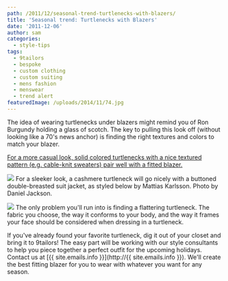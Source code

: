 ```yaml
---
path: /2011/12/seasonal-trend-turtlenecks-with-blazers/
title: 'Seasonal trend: Turtlenecks with Blazers'
date: '2011-12-06'
author: sam
categories:
  - style-tips
tags:
  - 9tailors
  - bespoke
  - custom clothing
  - custom suiting
  - mens fashion
  - menswear
  - trend alert
featuredImage: /uploads/2014/11/74.jpg
---
```

The idea of wearing turtlenecks under blazers might remind you of Ron Burgundy holding a glass of scotch. The key to pulling this look off (without looking like a 70's news anchor) is finding the right textures and colors to match your blazer.

[For a more casual look, solid colored turtlenecks with a nice textured pattern (e.g. cable-knit sweaters) pair well with a fitted blazer.](http://lookbook.nu/look/2588163) 

[![](http://4.bp.blogspot.com/-6NBIKNS72-c/Ts_d_o6gbOI/AAAAAAAAAAc/yc1EhAsOvrw/s320/casual%2Blook.jpg)](http://4.bp.blogspot.com/-6NBIKNS72-c/Ts_d_o6gbOI/AAAAAAAAAAc/yc1EhAsOvrw/s1600/casual%2Blook.jpg) For a sleeker look, a cashmere turtleneck will go nicely with a buttoned double-breasted suit jacket, as styled below by Mattias Karlsson. Photo by Daniel Jackson.

[![](http://3.bp.blogspot.com/-hHs-7ACbL3w/Ts_c5CetNWI/AAAAAAAAAAQ/gdn4ORV5LcM/s320/cashmere%2Bturtleneck%2Bwith%2Bdouble-breasted%2Bblazer.jpg)](http://3.bp.blogspot.com/-hHs-7ACbL3w/Ts_c5CetNWI/AAAAAAAAAAQ/gdn4ORV5LcM/s1600/cashmere%2Bturtleneck%2Bwith%2Bdouble-breasted%2Bblazer.jpg)
The only problem you'll run into is finding a flattering turtleneck. The fabric you choose, the way it conforms to your body, and the way it frames your face should be considered when dressing in a turtleneck.

If you've already found your favorite turtleneck, dig it out of your closet and bring it to 9tailors! The easy part will be working with our style consultants to help you piece together a perfect outfit for the upcoming holidays. Contact us at [{{ site.emails.info }}](http://{{ site.emails.info }}). We'll create the best fitting blazer for you to wear with whatever you want for any season.